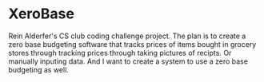 # XeroBase
Rein Alderfer's CS club coding challenge project. The plan is to create a zero base budgeting software that tracks prices of items bought in grocery stores through tracking prices through taking pictures of recipts. Or manually inputing data. And I want to create a system to use a zero base budgeting as well.
